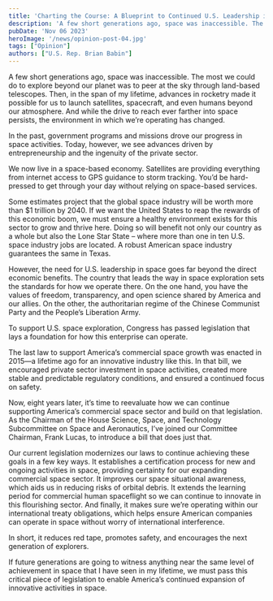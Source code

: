 ```yaml
---
title: 'Charting the Course: A Blueprint to Continued U.S. Leadership in Space'
description: 'A few short generations ago, space was inaccessible. The most we could do to explore beyond our planet was to peer at the sky through land-based telescopes. Then, in the span of my lifetime, advances in rocketry made it possible for us to launch satellites, spacecraft, and even humans beyond our atmosphere. And while the drive to reach ever farther into space persists, the environment in which we’re operating has changed.'
pubDate: 'Nov 06 2023'
heroImage: '/news/opinion-post-04.jpg'
tags: ["Opinion"]
authors: ["U.S. Rep. Brian Babin"]
---
```


A few short generations ago, space was inaccessible. The most we could do to explore beyond our planet was to peer at the sky through land-based telescopes. Then, in the span of my lifetime, advances in rocketry made it possible for us to launch satellites, spacecraft, and even humans beyond our atmosphere. And while the drive to reach ever farther into space persists, the environment in which we’re operating has changed.

In the past, government programs and missions drove our progress in space activities. Today, however, we see advances driven by entrepreneurship and the ingenuity of the private sector.

We now live in a space-based economy. Satellites are providing everything from internet access to GPS guidance to storm tracking. You’d be hard-pressed to get through your day without relying on space-based services.

Some estimates project that the global space industry will be worth more than $1 trillion by 2040. If we want the United States to reap the rewards of this economic boom, we must ensure a healthy environment exists for this sector to grow and thrive here. Doing so will benefit not only our country as a whole but also the Lone Star State – where more than one in ten U.S. space industry jobs are located. A robust American space industry guarantees the same in Texas.

However, the need for U.S. leadership in space goes far beyond the direct economic benefits. The country that leads the way in space exploration sets the standards for how we operate there. On the one hand, you have the values of freedom, transparency, and open science shared by America and our allies. On the other, the authoritarian regime of the Chinese Communist Party and the People’s Liberation Army.

To support U.S. space exploration, Congress has passed legislation that lays a foundation for how this enterprise can operate.

The last law to support America’s commercial space growth was enacted in 2015—a lifetime ago for an innovative industry like this. In that bill, we encouraged private sector investment in space activities, created more stable and predictable regulatory conditions, and ensured a continued focus on safety.

Now, eight years later, it’s time to reevaluate how we can continue supporting America’s commercial space sector and build on that legislation. As the Chairman of the House Science, Space, and Technology Subcommittee on Space and Aeronautics, I’ve joined our Committee Chairman, Frank Lucas, to introduce a bill that does just that.

Our current legislation modernizes our laws to continue achieving these goals in a few key ways. It establishes a certification process for new and ongoing activities in space, providing certainty for our expanding commercial space sector. It improves our space situational awareness, which aids us in reducing risks of orbital debris. It extends the learning period for commercial human spaceflight so we can continue to innovate in this flourishing sector. And finally, it makes sure we’re operating within our international treaty obligations, which helps ensure American companies can operate in space without worry of international interference.

In short, it reduces red tape, promotes safety, and encourages the next generation of explorers.

If future generations are going to witness anything near the same level of achievement in space that I have seen in my lifetime, we must pass this critical piece of legislation to enable America’s continued expansion of innovative activities in space.
